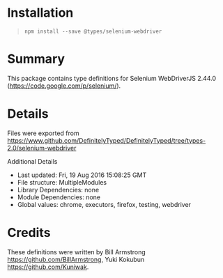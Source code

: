 # Installation
> `npm install --save @types/selenium-webdriver`

# Summary
This package contains type definitions for Selenium WebDriverJS 2.44.0 (https://code.google.com/p/selenium/).

# Details
Files were exported from https://www.github.com/DefinitelyTyped/DefinitelyTyped/tree/types-2.0/selenium-webdriver

Additional Details
 * Last updated: Fri, 19 Aug 2016 15:08:25 GMT
 * File structure: MultipleModules
 * Library Dependencies: none
 * Module Dependencies: none
 * Global values: chrome, executors, firefox, testing, webdriver

# Credits
These definitions were written by Bill Armstrong <https://github.com/BillArmstrong>, Yuki Kokubun <https://github.com/Kuniwak>.
